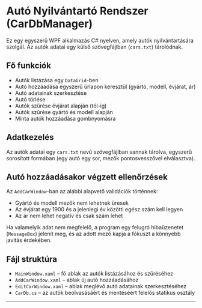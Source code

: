 # Autó Nyilvántartó Rendszer (CarDbManager)

Ez egy egyszerű WPF alkalmazás C# nyelven, amely autók nyilvántartására szolgál. Az autók adatai egy külső szövegfájlban (`cars.txt`) tárolódnak.

## Fő funkciók

- Autók listázása egy `DataGrid`-ben
- Autó hozzáadása egyszerű űrlapon keresztül (gyártó, modell, évjárat, ár)
- Autó adatainak szerkesztése
- Autó törlése
- Autók szűrése évjárat alapján (tól-ig)
- Autók szűrése gyártó és modell alapján
- Minta autók hozzáadása gombnyomásra

## Adatkezelés

Az autók adatai egy `cars.txt` nevű szövegfájlban vannak tárolva, egyszerű sorosított formában (egy autó egy sor, mezők pontosvesszővel elválasztva).

## Autó hozzáadásakor végzett ellenőrzések

Az `AddCarWindow`-ban az alábbi alapvető validációk történnek:

- Gyártó és modell mezők nem lehetnek üresek
- Az évjárat egy 1900 és a jelenlegi év közötti egész szám kell legyen
- Az ár nem lehet negatív és csak szám lehet

Ha valamelyik adat nem megfelelő, a program egy felugró hibaüzenetet (`MessageBox`) jelenít meg, és az adott mező kapja a fókuszt a könnyebb javítás érdekében.

## Fájl struktúra

- `MainWindow.xaml` – fő ablak az autók listázásához és szűréséhez
- `AddCarWindow.xaml` – ablak új autó hozzáadásához
- `EditCarWindow.xaml` – ablak meglévő autó adatainak szerkesztéséhez
- `CarDb.cs` – az autók beolvasásáért és mentéséért felelős statikus osztály


---


